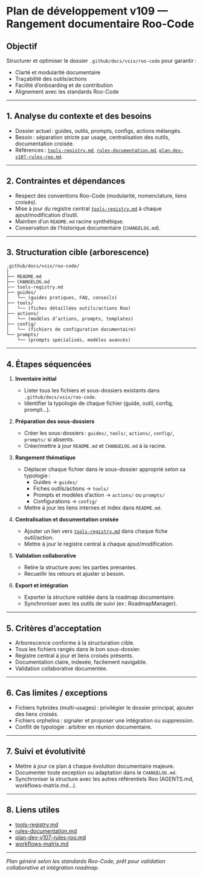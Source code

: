 # Plan de développement v109 — Rangement documentaire Roo-Code

## Objectif

Structurer et optimiser le dossier `.github/docs/vsix/roo-code` pour garantir :  
- Clarté et modularité documentaire  
- Traçabilité des outils/actions  
- Facilité d’onboarding et de contribution  
- Alignement avec les standards Roo-Code

---

## 1. Analyse du contexte et des besoins

- Dossier actuel : guides, outils, prompts, configs, actions mélangés.
- Besoin : séparation stricte par usage, centralisation des outils, documentation croisée.
- Références : [`tools-registry.md`](../../../../.roo/rules/tools-registry.md), [`rules-documentation.md`](../../../../.roo/rules/rules-documentation.md), [`plan-dev-v107-rules-roo.md`](plan-dev-v107-rules-roo.md:1).

---

## 2. Contraintes et dépendances

- Respect des conventions Roo-Code (modularité, nomenclature, liens croisés).
- Mise à jour du registre central [`tools-registry.md`](../../../../.roo/rules/tools-registry.md:1) à chaque ajout/modification d’outil.
- Maintien d’un `README.md` racine synthétique.
- Conservation de l’historique documentaire (`CHANGELOG.md`).

---

## 3. Structuration cible (arborescence)

```
.github/docs/vsix/roo-code/
│
├── README.md
├── CHANGELOG.md
├── tools-registry.md
├── guides/
│   └── (guides pratiques, FAQ, conseils)
├── tools/
│   └── (fiches détaillées outils/actions Roo)
├── actions/
│   └── (modèles d’actions, prompts, templates)
├── config/
│   └── (fichiers de configuration documentaire)
└── prompts/
    └── (prompts spécialisés, modèles avancés)
```

---

## 4. Étapes séquencées

1. **Inventaire initial**
   - Lister tous les fichiers et sous-dossiers existants dans `.github/docs/vsix/roo-code`.
   - Identifier la typologie de chaque fichier (guide, outil, config, prompt…).

2. **Préparation des sous-dossiers**
   - Créer les sous-dossiers : `guides/`, `tools/`, `actions/`, `config/`, `prompts/` si absents.
   - Créer/mettre à jour `README.md` et `CHANGELOG.md` à la racine.

3. **Rangement thématique**
   - Déplacer chaque fichier dans le sous-dossier approprié selon sa typologie :
     - Guides → `guides/`
     - Fiches outils/actions → `tools/`
     - Prompts et modèles d’action → `actions/` ou `prompts/`
     - Configurations → `config/`
   - Mettre à jour les liens internes et index dans `README.md`.

4. **Centralisation et documentation croisée**
   - Ajouter un lien vers [`tools-registry.md`](../../../../.roo/rules/tools-registry.md:1) dans chaque fiche outil/action.
   - Mettre à jour le registre central à chaque ajout/modification.

5. **Validation collaborative**
   - Relire la structure avec les parties prenantes.
   - Recueillir les retours et ajuster si besoin.

6. **Export et intégration**
   - Exporter la structure validée dans la roadmap documentaire.
   - Synchroniser avec les outils de suivi (ex : RoadmapManager).

---

## 5. Critères d’acceptation

- Arborescence conforme à la structuration cible.
- Tous les fichiers rangés dans le bon sous-dossier.
- Registre central à jour et liens croisés présents.
- Documentation claire, indexée, facilement navigable.
- Validation collaborative documentée.

---

## 6. Cas limites / exceptions

- Fichiers hybrides (multi-usages) : privilégier le dossier principal, ajouter des liens croisés.
- Fichiers orphelins : signaler et proposer une intégration ou suppression.
- Conflit de typologie : arbitrer en réunion documentaire.

---

## 7. Suivi et évolutivité

- Mettre à jour ce plan à chaque évolution documentaire majeure.
- Documenter toute exception ou adaptation dans le `CHANGELOG.md`.
- Synchroniser la structure avec les autres référentiels Roo (AGENTS.md, workflows-matrix.md…).

---

## 8. Liens utiles

- [tools-registry.md](../../../../.roo/rules/tools-registry.md)
- [rules-documentation.md](../../../../.roo/rules/rules-documentation.md)
- [plan-dev-v107-rules-roo.md](plan-dev-v107-rules-roo.md)
- [workflows-matrix.md](../../../../.roo/rules/workflows-matrix.md)

---

*Plan généré selon les standards Roo-Code, prêt pour validation collaborative et intégration roadmap.*